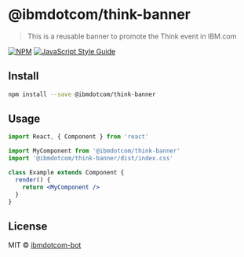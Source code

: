 # @ibmdotcom/think-banner

> This is a reusable banner to promote the Think event in IBM.com

[![NPM](https://img.shields.io/npm/v/@ibmdotcom/think-banner.svg)](https://www.npmjs.com/package/@ibmdotcom/think-banner) [![JavaScript Style Guide](https://img.shields.io/badge/code_style-standard-brightgreen.svg)](https://standardjs.com)

## Install

```bash
npm install --save @ibmdotcom/think-banner
```

## Usage

```jsx
import React, { Component } from 'react'

import MyComponent from '@ibmdotcom/think-banner'
import '@ibmdotcom/think-banner/dist/index.css'

class Example extends Component {
  render() {
    return <MyComponent />
  }
}
```

## License

MIT © [ibmdotcom-bot](https://github.com/ibmdotcom-bot)
